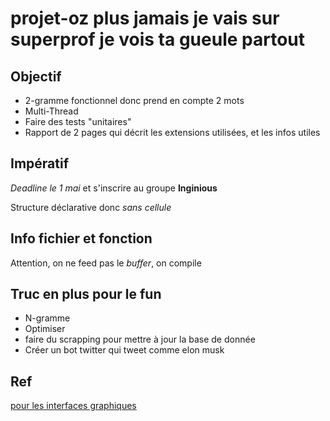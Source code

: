 # projet-oz plus jamais je vais sur superprof je vois ta gueule partout

## Objectif
* 2-gramme fonctionnel donc prend en compte 2 mots
* Multi-Thread
* Faire des tests "unitaires"
* Rapport de 2 pages qui décrit les extensions utilisées, et les infos utiles

## Impératif
*Deadline le 1 mai* et s'inscrire au groupe **Inginious**

Structure déclarative donc *sans cellule*

## Info fichier et fonction
Attention, on ne feed pas le *buffer*, on compile

## Truc en plus pour le fun
* N-gramme
* Optimiser
* faire du scrapping pour mettre à jour la base de donnée
* Créer un bot twitter qui tweet comme elon musk

## Ref
[pour les interfaces graphiques](http://mozart2.org/mozart-v1/doc-1.4.0/mozart-stdlib/wp/qtk/html/)
